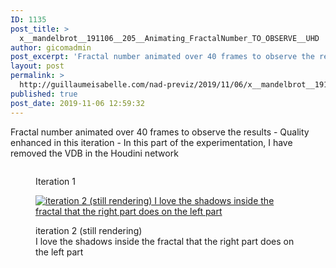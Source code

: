 ```yaml
---
ID: 1135
post_title: >
  x__mandelbrot__191106__205__Animating_FractalNumber_TO_OBSERVE__UHD
author: gicomadmin
post_excerpt: 'Fractal number animated over 40 frames to observe the results - Quality enhanced in this iteration - In this part of the experimentation, I have removed the VDB in the Houdini network'
layout: post
permalink: >
  http://guillaumeisabelle.com/nad-previz/2019/11/06/x__mandelbrot__191106__205__animating_fractalnumber_to_observe__uhd/
published: true
post_date: 2019-11-06 12:59:32
---
```

<!-- wp:paragraph -->

Fractal number animated over 40 frames to observe the results - Quality enhanced in this iteration - In this part of the experimentation, I have removed the VDB in the Houdini network

<!-- /wp:paragraph -->

<!-- wp:image {"id":1136,"linkDestination":"media"} --><figure class="wp-block-image">

<a href="http://guillaumeisabelle.com/nad-previz/wp-content/uploads/sites/19/2019/11/image-11.png" target="_blank" rel="noreferrer noopener"><img src="http://guillaumeisabelle.com/nad-previz/wp-content/uploads/sites/19/2019/11/image-11.png" alt="" class="wp-image-1136" /></a><figcaption>Iteration 1  
</figcaption></figure> <!-- /wp:image -->

<!-- wp:image {"id":1137,"linkDestination":"media"} --><figure class="wp-block-image">

<a href="http://guillaumeisabelle.com/nad-previz/wp-content/uploads/sites/19/2019/11/image-12.png" target="_blank" rel="noreferrer noopener"><img src="http://guillaumeisabelle.com/nad-previz/wp-content/uploads/sites/19/2019/11/image-12.png" alt="iteration 2 (still rendering)
I love the shadows inside the fractal that the right part does on the left part" class="wp-image-1137" /></a><figcaption>iteration 2 (still rendering)  
I love the shadows inside the fractal that the right part does on the left part</figcaption></figure> <!-- /wp:image -->